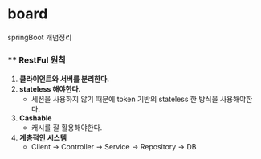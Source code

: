 # board
springBoot 개념정리

### ** RestFul 원칙
1. **클라이언트와 서버를 분리한다.**
1. **stateless 해야한다.**
    * 세션을 사용하지 않기 때문에 token 기반의 stateless 한 방식을 사용해야한다.
1. **Cashable**
    * 캐시를 잘 활용해야한다.
1. **계층적인 시스템**
    * Client -> Controller -> Service -> Repository -> DB